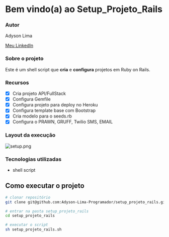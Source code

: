  # Bem vindo(a) ao Setup_Projeto_Rails

### Autor

Adyson Lima

<a href="https://www.linkedin.com/in/adyson-lima-programador/">Meu LinkedIn</a> 

### Sobre o projeto

Este é um shell script que **cria** e **configura** projetos em Ruby on Rails.

### Recursos
- [X] Cria projeto API/FullStack
- [X] Configura Gemfile
- [X] Configura projeto para deploy no Heroku
- [X] Configura template base com Bootstrap
- [X] Cria modelo para o seeds.rb
- [X] Configura o PRAWN, GRUFF, Twilio SMS, EMAIL

### Layout da execução
<img src="" alt="setup.png"/>

### Tecnologias utilizadas

- shell script

## Como executar o projeto

```bash
# clonar repositório
git clone git@github.com:Adyson-Lima-Programador/setup_projeto_rails.git

# entrar na pasta setup_projeto_rails
cd setup_projeto_rails

# executar o script
sh setup_projeto_rails.sh

```




